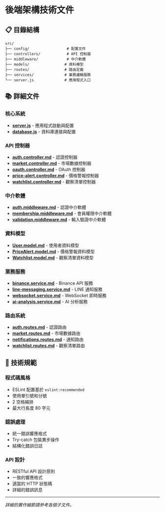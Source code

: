 # 後端架構技術文件

## 📋 目錄結構

```
src/
├── config/                 # 配置文件
├── controllers/            # API 控制器
├── middleware/             # 中介軟體
├── models/                # 資料模型
├── routes/                # 路由定義
├── services/              # 業務邏輯服務
└── server.js              # 應用程式入口
```

## 📚 詳細文件

### 核心系統
- **[server.js](./server.md)** - 應用程式啟動與配置
- **[database.js](./database.md)** - 資料庫連接與配置

### API 控制器
- **[auth.controller.md](./controllers/auth.controller.md)** - 認證控制器
- **[market.controller.md](./controllers/market.controller.md)** - 市場數據控制器  
- **[oauth.controller.md](./controllers/oauth.controller.md)** - OAuth 控制器
- **[price-alert.controller.md](./controllers/price-alert.controller.md)** - 價格警報控制器
- **[watchlist.controller.md](./controllers/watchlist.controller.md)** - 觀察清單控制器

### 中介軟體
- **[auth.middleware.md](./middleware/auth.middleware.md)** - 認證中介軟體
- **[membership.middleware.md](./middleware/membership.middleware.md)** - 會員權限中介軟體
- **[validation.middleware.md](./middleware/validation.middleware.md)** - 輸入驗證中介軟體

### 資料模型
- **[User.model.md](./models/User.model.md)** - 使用者資料模型
- **[PriceAlert.model.md](./models/PriceAlert.model.md)** - 價格警報資料模型
- **[Watchlist.model.md](./models/Watchlist.model.md)** - 觀察清單資料模型

### 業務服務
- **[binance.service.md](./services/binance.service.md)** - Binance API 服務
- **[line-messaging.service.md](./services/line-messaging.service.md)** - LINE 通知服務
- **[websocket.service.md](./services/websocket.service.md)** - WebSocket 即時服務
- **[ai-analysis.service.md](./services/ai-analysis.service.md)** - AI 分析服務

### 路由系統
- **[auth.routes.md](./routes/auth.routes.md)** - 認證路由
- **[market.routes.md](./routes/market.routes.md)** - 市場數據路由
- **[notifications.routes.md](./routes/notifications.routes.md)** - 通知路由
- **[watchlist.routes.md](./routes/watchlist.routes.md)** - 觀察清單路由

## 🔧 技術規範

### 程式碼風格
- ESLint 配置基於 `eslint:recommended`
- 使用單引號和分號
- 2 空格縮排
- 最大行長度 80 字元

### 錯誤處理
- 統一錯誤響應格式
- Try-catch 包裝異步操作
- 結構化錯誤日誌

### API 設計
- RESTful API 設計原則
- 一致的響應格式
- 適當的 HTTP 狀態碼
- 詳細的錯誤訊息

---

*詳細的實作細節請參考各個子文件。*